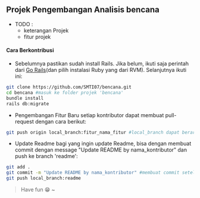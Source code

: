 ## Projek Pengembangan Analisis bencana
* TODO :
  * keterangan Projek
  * fitur projek
#### Cara Berkontribusi
* Sebelumnya pastikan sudah install Rails. Jika belum, ikuti saja perintah dari [Go Rails](https://gorails.com/setup/)(dan pilih instalasi Ruby yang dari RVM). Selanjutnya ikuti ini:
```bash
git clone https://github.com/SMTI07/bencana.git
cd bencana #masuk ke folder projek 'bencana'
bundle install
rails db:migrate
```
* Pengembangan Fitur Baru
setiap kontributor dapat membuat pull-request dengan cara berikut:
```bash
git push origin local_branch:fitur_nama_fitur #local_branch dapat berarti branch apapun milik kontributor [ex: master]
```
* Update Readme
bagi yang ingin update Readme, bisa dengan membuat commit dengan message "Update README by nama_kontributor" dan push ke branch 'readme':
```bash
git add .
git commit -m "Update README by nama_kontributor" #membuat commit setelah update README.md di local
git push local_branch:readme
```
> Have fun :grin: ~
